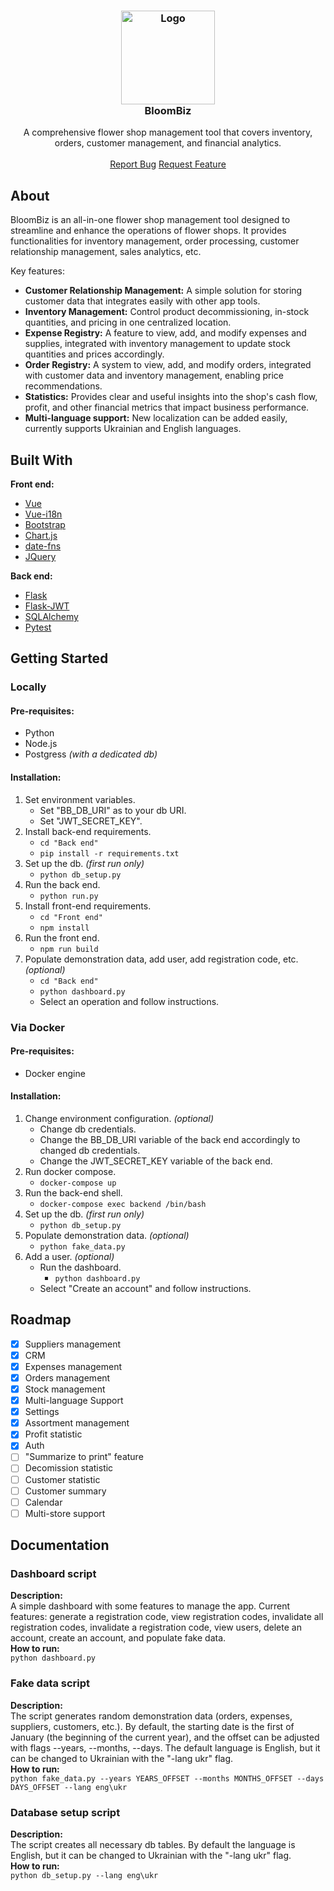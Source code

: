 
<h3 align="center">
  <img src="https://github.com/user-attachments/assets/34edd6de-68f4-481b-bfa6-f97441c9857b" alt="Logo" width="150" height="150">
  <br>
  BloomBiz
</h3>
<p align="center">A comprehensive flower shop management tool that covers inventory, orders, customer management, and financial analytics.
<br/>
<br/>
<a href="https://github.com/RomanLytvynUA/BloomBiz/issues/new?assignees=RomanLytvynUA&labels=bug&projects=&template=raise-a-defect.md">Report Bug</a>
<a href="https://github.com/RomanLytvynUA/BloomBiz/issues/new?assignees=RomanLytvynUA&labels=enhancement&projects=&template=feature_request.md">Request Feature</a>
</p>
</div>

 ## About

BloomBiz is an all-in-one flower shop management tool designed to streamline and enhance the operations of flower shops. It provides functionalities for inventory management, order processing, customer relationship management, sales analytics, etc.

Key features:

- **Customer Relationship Management:** A simple solution for storing customer data that integrates easily with other app tools.
- **Inventory Management:** Control product decommissioning, in-stock quantities, and pricing in one centralized location.
- **Expense Registry:** A feature to view, add, and modify expenses and supplies, integrated with inventory management to update stock quantities and prices accordingly.
- **Order Registry:** A system to view, add, and modify orders, integrated with customer data and inventory management, enabling price recommendations.
- **Statistics:** Provides clear and useful insights into the shop's cash flow, profit, and other financial metrics that impact business performance.
- **Multi-language support:** New localization can be added easily, currently supports Ukrainian and English languages.

 ## Built With

**Front end:**
  - [Vue](https://vuejs.org)
  - [Vue-i18n](https://vue-i18n.intlify.dev/)
  - [Bootstrap](https://getbootstrap.com)
  - [Chart.js](https://www.chartjs.org)
  - [date-fns](https://date-fns.org)
  - [JQuery](https://jquery.com)

**Back end:**
  - [Flask](https://flask.palletsprojects.com)
  - [Flask-JWT](https://flask-jwt-extended.readthedocs.io)
  - [SQLAlchemy](https://www.sqlalchemy.org)
  - [Pytest](https://pytest.org)
  
 ## Getting Started
 ### Locally
 #### Pre-requisites:
   - Python
   - Node.js
   - Postgress *(with a dedicated db)*
 #### Installation:
  1. Set environment variables.
      - Set "BB_DB_URI" as to your db URI.
      - Set "JWT_SECRET_KEY".
  2. Install back-end requirements.
       - ```cd "Back end"```
       - ```pip install -r requirements.txt```
  3. Set up the db. *(first run only)*
       - ```python db_setup.py```
  4. Run the back end.
       - ```python run.py```
  5. Install front-end requirements.
       - ```cd "Front end"```
       - ```npm install```
  6. Run the front end.
       - ```npm run build```
  7. Populate demonstration data, add user, add registration code, etc. *(optional)*
       - ```cd "Back end"```
       - ```python dashboard.py```
       - Select an operation and follow instructions. 
 ### Via Docker
 #### Pre-requisites:
   - Docker engine
 #### Installation:
  1. Change environment configuration. *(optional)*
      - Change db credentials.
      - Change the BB_DB_URI variable of the back end accordingly to changed db credentials.
      - Change the JWT_SECRET_KEY variable of the back end.
  2. Run docker compose.
       - ```docker-compose up```
  4. Run the back-end shell.
       - ```docker-compose exec backend /bin/bash```
  5. Set up the db. *(first run only)*
       - ```python db_setup.py```
  6. Populate demonstration data. *(optional)*
       - ```python fake_data.py```
  7. Add a user. *(optional)*
     - Run the dashboard.
         - ```python dashboard.py```
     - Select "Create an account" and follow instructions.
## Roadmap
- [x] Suppliers management
- [x] CRM
- [x] Expenses management
- [x] Orders management
- [x] Stock management
- [x] Multi-language Support
- [x] Settings
- [x] Assortment management
- [x] Profit statistic
- [x] Auth
- [ ] "Summarize to print" feature
- [ ] Decomission statistic
- [ ] Customer statistic
- [ ] Customer summary
- [ ] Calendar
- [ ] Multi-store support

## Documentation

### Dashboard script
**Description:**<br>
A simple dashboard with some features to manage the app. Current features: generate a registration code, view registration codes, invalidate all registration codes, invalidate a registration code, view users, delete an account, create an account, and populate fake data.
<br>**How to run:**<br>
```python dashboard.py```

### Fake data script
**Description:**<br>
The script generates random demonstration data (orders, expenses, suppliers, customers, etc.). By default, the starting date is the first of January (the beginning of the current year), and the offset can be adjusted with flags --years, --months, --days.
The default language is English, but it can be changed to Ukrainian with the "-lang ukr" flag.
<br>**How to run:**<br>
```python fake_data.py --years YEARS_OFFSET --months MONTHS_OFFSET --days DAYS_OFFSET --lang eng\ukr```

### Database setup script
**Description:**<br>
The script creates all necessary db tables. By default the language is English, but it can be changed to Ukrainian with the "-lang ukr" flag.
<br>**How to run:**<br>
```python db_setup.py --lang eng\ukr```




